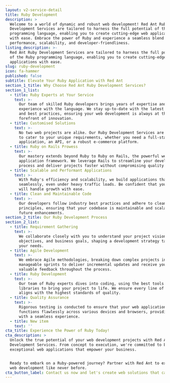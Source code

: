 ```yaml
---
layout: v2-service-detail
title: Ruby Development
description: >
  Welcome to a world of dynamic and robust web development! Red Ant Ruby
  Development Services are tailored to harness the full potential of the Ruby
  programming language, enabling you to create cutting-edge web applications
  with ease. Embrace the power of Ruby and experience a seamless blend of
  performance, scalability, and developer-friendliness.
listing_description: >-
  Red Ant Ruby Development Services are tailored to harness the full potential
  of the Ruby programming language, enabling you to create cutting-edge web
  applications with ease.
slug: ruby-development
icon: fa-hammer
published: false
subtitle: Elevate Your Ruby Application with Red Ant
section_1_title: Why Choose Red Ant Ruby Development Services?
section_1_list:
  - title: Ruby Experts at Your Service
    text: >-
      Our team of skilled Ruby developers brings years of expertise and hands-on
      experience with the language. We stay up-to-date with the latest trends
      and best practices, ensuring your web development is always at the
      forefront of innovation.
  - title: Customised Solutions
    text: >-
      No two web projects are alike. Our Ruby Development Services are designed
      to cater to your unique requirements, whether you need a full-stack web
      application, an API, or a robust e-commerce platform.
  - title: Ruby on Rails Prowess
    text: >-
      Our mastery extends beyond Ruby to Ruby on Rails, the powerful web
      application framework. We leverage Rails to streamline your development
      process and deliver projects faster without compromising quality.
  - title: Scalable and Performant Applications
    text: >-
      With Ruby's efficiency and scalability, we build applications that perform
      seamlessly, even under heavy traffic loads. Be confident that your web app
      will handle growth with ease.
  - title: Clean and Maintainable Code
    text: >-
      Our developers follow industry best practices and adhere to clean code
      principles, ensuring that your codebase is maintainable and scalable for
      future enhancements.
section_2_title: Our Ruby Development Process
section_2_list:
  - title: Requirement Gathering
    text: >-
      We collaborate closely with you to understand your project vision,
      objectives, and business goals, shaping a development strategy tailored to
      your needs.
  - title: Agile Development
    text: >-
      We embrace Agile methodologies, breaking down complex projects into
      manageable sprints to deliver incremental updates and receive your
      valuable feedback throughout the process.
  - title: Ruby Development
    text: >-
      Our team of Ruby experts dives into coding, using the best tools and
      libraries to bring your project to life. We ensure every line of code
      aligns with the highest standards of quality.
  - title: Quality Assurance
    text: >-
      Rigorous testing is conducted to ensure that your web application
      functions flawlessly across various devices and browsers, providing users
      with a seamless experience.
  - title: New item
    text: ''
cta_title: Experience the Power of Ruby Today!
cta_description: >
  Unlock the true potential of your web development projects with Red Ant Ruby
  Development Services. From concept to execution, we're committed to building
  exceptional web applications that empower your business.


  Ready to embark on a Ruby-powered journey? Partner with Red Ant to experience
  web development like never before.
cta_button_label: Contact us now and let's create web solutions that captivate and excel!
---
```











